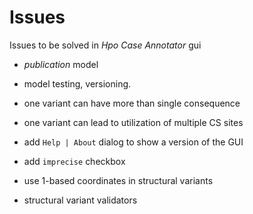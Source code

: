 # Issues
Issues to be solved in *Hpo Case Annotator* gui

- *publication* model
- model testing, versioning.
- one variant can have more than single consequence
- one variant can lead to utilization of multiple CS sites
- add `Help | About` dialog to show a version of the GUI

- add `imprecise` checkbox
- use 1-based coordinates in structural variants
- structural variant validators